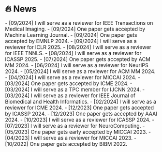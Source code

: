 # 🔥 News

<div class='paper-box-text' style="font-size: larger;" markdown="1">
- [09/2024] I will serve as a reviewer for IEEE Transactions on Medical Imaging.
- [09/2024] One paper gets accepted by Machine Learning Journal.
- [09/2024] One paper gets accepted by EMNLP 2024.
- [09/2024] I will serve as a reviewer for ICLR 2025.
- [08/2024] I will serve as a reviewer for IEEE TNNLS.
- [08/2024] I will serve as a reviewer for ICASSP 2025.
- [07/2024] One paper gets accepted by ACM MM 2024.
- [06/2024] I will serve as a reviewer for NeurIPS 2024.
- [05/2024] I will serve as a reviewer for ACM MM 2024.
- [04/2024] I will serve as a reviewer for MICCAI 2024.
- [03/2024] One paper gets accepted by ICME 2024.
- [03/2024] I will serve as a TPC member for IJCNN 2024.
- [03/2024] I will serve as a reviewer for IEEE Journal of Biomedical and Health Informatics.
- [02/2024] I will serve as a reviewer for ICME 2024.
- [12/2023] One paper gets accepted by ICASSP 2024.
- [12/2023] One paper gets accepted by AAAI 2024.
- [10/2023] I will serve as a reviewer for ICASSP 2024.
- [07/2023] I will serve as a reviewer for NeuroComputing.
- [05/2023] One paper gets early accepted by MICCAI 2023.
- [04/2023] I will serve as a reviewer for MICCAI 2023.
- [10/2022] One paper gets accepted by BIBM 2022.

</div>
